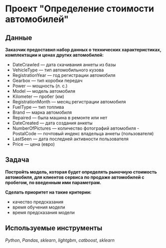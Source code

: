 # Проект "Определение стоимости автомобилей"

## Данные

**Заказчик предоставил набор данных о технических характеристиках, комплектации и ценах других автомобилей:**

- DateCrawled — дата скачивания анкеты из базы
- VehicleType — тип автомобильного кузова
- RegistrationYear — год регистрации автомобиля
- Gearbox — тип коробки передач
- Power — мощность (л. с.)
- Model — модель автомобиля
- Kilometer — пробег (км)
- RegistrationMonth — месяц регистрации автомобиля
- FuelType — тип топлива
- Brand — марка автомобиля
- Repaired — была машина в ремонте или нет
- DateCreated — дата создания анкеты
- NumberOfPictures — количество фотографий автомобиля
 -PostalCode — почтовый индекс владельца анкеты (пользователя)
- LastSeen — дата последней активности пользователя
- Price — цена (евро)

## Задача
**Постройть модель, которая будет определять рыночную стоимость автомобиля, для клиентов сервиса по продаже автомобилей с пробегом, по введенным ими параметрам.**

**Сделать приоритет на такие критерии:**
- качество предсказания
- время обучения модели
- время предсказания модели

## Используемые инструменты
*Python*, *Pandas*, *sklearn*, *lightgbm*, *catboost*, *sklearn*
